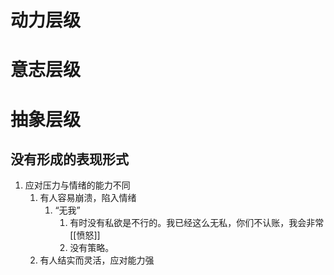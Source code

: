 # 动力层级
# 意志层级
# 抽象层级
## 没有形成的表现形式
1. 应对压力与情绪的能力不同
	1. 有人容易崩溃，陷入情绪
		1. “无我”
			1. 有时没有私欲是不行的。我已经这么无私，你们不认账，我会非常[[愤怒]]
			2. 没有策略。 
	2. 有人结实而灵活，应对能力强